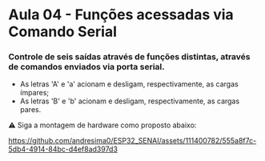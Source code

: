 # Aula 04 - Funções acessadas via Comando Serial

### Controle de seis saídas através de funções distintas, através de comandos enviados via porta serial. 
* As letras 'A' e 'a' acionam e desligam, respectivamente, as cargas ímpares;
* As letras 'B' e 'b' acionam e desligam, respectivamente, as cargas pares. 

⚠️ Siga a montagem de hardware como proposto abaixo:

https://github.com/andresima0/ESP32_SENAI/assets/111400782/555a8f7c-5db4-4914-84bc-d4ef8ad397d3
